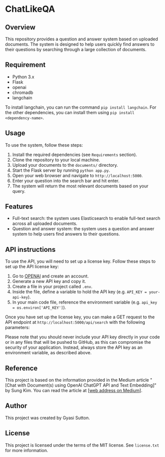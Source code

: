 # ChatLikeQA

## Overview

This repository provides a question and answer system based on uploaded documents. The system is designed to help users quickly find answers to their questions by searching through a large collection of documents.

## Requirement

- Python 3.x
- Flask
- openai
- chromadb
- langchain

To install langchain, you can run the command `pip install langchain`. For the other dependencies, you can install them using `pip install <dependency-name>`.

## Usage

To use the system, follow these steps:

1. Install the required dependencies (see `Requirements` section).
2. Clone the repository to your local machine.
3. Upload your documents to the `documents/` directory.
4. Start the Flask server by running `python app.py`.
5. Open your web browser and navigate to `http://localhost:5000`.
6. Enter your question into the search bar and hit enter.
7. The system will return the most relevant documents based on your query.

## Features

- Full-text search: the system uses Elasticsearch to enable full-text search across all uploaded documents.
- Question and answer system: the system uses a question and answer system to help users find answers to their questions.

## API instructions

To use the API, you will need to set up a license key. Follow these steps to set up the API license key:

1. Go to [OPENAI](https://platform.openai.com/docs/introduction) and create an account.
2. Generate a new API key and copy it.
3. Create a file in your project called `.env`.
4. Inside the file, define a variable to hold the API key (e.g. `API_KEY = your-api-key`).
5. In your main code file, reference the environment variable (e.g. `api_key = os.environ['API_KEY']`).

Once you have set up the license key, you can make a GET request to the API endpoint at `http://localhost:5000/api/search` with the following parameters:

Please note that you should never include your API key directly in your code or in any files that will be pushed to GitHub, as this can compromise the security of your application. Instead, always store the API key as an environment variable, as described above.

## Reference

This project is based on the information provided in the Medium article "[Chat with Document(s) using OpenAI ChatGPT API and Text Embedding]" by Sung Kim. You can read the article at [[web address on Medium](https://medium.com/dev-genius/chat-with-document-s-using-openai-chatgpt-api-and-text-embedding-6a0ce3dc8bc8)].

## Author

This project was created by Gyasi Sutton.

## License

This project is licensed under the terms of the MIT license. See `license.txt` for more information.
